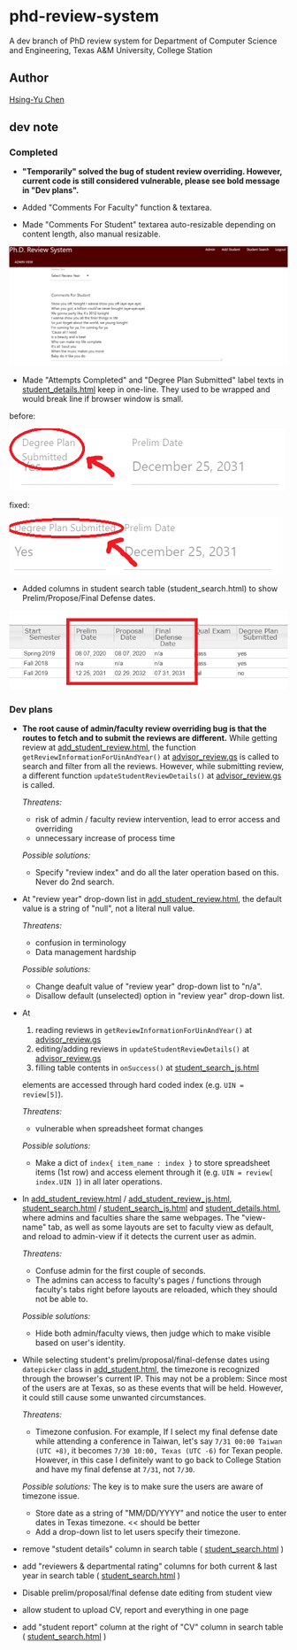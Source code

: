 # phd-review-system

A dev branch of PhD review system for Department of Computer Science and Engineering, Texas A&amp;M University, College Station

## Author

[Hsing-Yu Chen](mailto:peterchen33011@tamu.edu?subject=[GitHub]%20Source%20Han%20Sans)

## dev note

### Completed

* **"Temporarily" solved the bug of student review overriding. However, current code is still considered vulnerable, please see bold message in "Dev plans".**

* Added "Comments For Faculty" function & textarea.

* Made "Comments For Student" textarea auto-resizable depending on content length, also manual resizable.

![demo1](https://github.com/peterchen3301/phd-review-system/blob/hychen/demo_images/demo1.png?raw=true)

* Made "Attempts Completed" and "Degree Plan Submitted" label texts in [student_details.html](student_details.html) keep in one-line. They used to be wrapped and would break line if browser window is small.

before:

![demo2_1](https://github.com/peterchen3301/phd-review-system/blob/hychen/demo_images/demo_2_1.png?raw=true)

fixed:

![demo2_2](https://github.com/peterchen3301/phd-review-system/blob/hychen/demo_images/demo_2_2.png?raw=true)

* Added columns in student search table (student_search.html) to show Prelim/Propose/Final Defense dates.

![demo_3](https://github.com/peterchen3301/phd-review-system/blob/hychen/demo_images/demo_3.png?raw=true)

### Dev plans

* **The root cause of admin/faculty review overriding bug is that the routes to fetch and to submit the reviews are different.** While getting review at [add_student_review.html](add_student_review.html), the function ```getReviewInformationForUinAndYear()``` at [advisor_review.gs](advisor_review.gs) is called to search and filter from all the reviews. However, while submitting review, a different function ```updateStudentReviewDetails()``` at [advisor_review.gs](advisor_review.gs) is called.

  *Threatens:* 
  - risk of admin / faculty review intervention, lead to error access and overriding
  - unnecessary increase of process time

  *Possible solutions:*
  - Specify "review index" and do all the later operation based on this. Never do 2nd search. 

* At "review year" drop-down list in [add_student_review.html](add_student_review.html), the default value is a string of "null", not a literal null value.

  *Threatens:* 
  - confusion in terminology
  - Data management hardship

  *Possible solutions:*
  - Change deafult value of "review year" drop-down list to "n/a".
  - Disallow default (unselected) option in "review year" drop-down list.
  
* At 
  1. reading reviews in ```getReviewInformationForUinAndYear()``` at [advisor_review.gs](advisor_review.gs)
  2. editing/adding reviews in ```updateStudentReviewDetails()``` at  [advisor_review.gs](advisor_review.gs)
  3. filling table contents in ```onSuccess()``` at [student_search_js.html](student_search_js.html)
  
  elements are accessed through hard coded index (e.g. ```UIN = review[5]```).

  *Threatens:* 
  - vulnerable when spreadsheet format changes

  *Possible solutions:*
  - Make a dict of ```index{ item_name : index }``` to store spreadsheet items (1st row) and access element through it (e.g. ```UIN = review[ index.UIN ]```) in all later operations.
  
* In [add_student_review.html](add_student_review.html)  / [add_student_review_js.html](add_student_review_js.html), [student_search.html](student_search.html) / [student_search_js.html](student_search_js.html) and  [student_details.html](student_details.html), where admins and faculties share the same webpages. The "view-name" tab, as well as some layouts are set to faculty view as default, and reload to admin-view if it detects the current user as admin.

  *Threatens:* 
  - Confuse admin for the first couple of seconds. 
  - The admins can access to faculty's pages / functions through faculty's tabs right before layouts are reloaded, which they should not be able to. 

  *Possible solutions:*
  - Hide both admin/faculty views, then judge which to make visible based on user's identity.
 
* While selecting student's prelim/proposal/final-defense dates using ```datepicker``` class in [add_student.html](add_student.html), the timezone is recognized through the browser's current IP. This may not be a problem: Since most of the users are at Texas, so as these events that will be held. However, it could still cause some unwanted circumstances.

  *Threatens:* 
  - Timezone confusion. For example, If I select my final defense date while attending a conference in Taiwan, let's say ```7/31 00:00 Taiwan (UTC +8)```, it becomes ```7/30 10:00, Texas (UTC -6)``` for Texan people. However, in this case I definitely want to go back to College Station and have my final defense at ```7/31```, not ```7/30```.

  *Possible solutions:* 
   The key is to make sure the users are aware of timezone issue.
  - Store date as a string of "MM/DD/YYYY" and notice the user to enter dates in Texas timezone. << should be better
  - Add a drop-down list to let users specify their timezone.

* remove "student details" column in search table ( [student_search.html](student_search.html) )

* add "reviewers & departmental rating" columns for both current & last year in search table ( [student_search.html](student_search.html) )

* Disable prelim/proposal/final defense date editing from student view

* allow student to upload CV, report and everything in one page

* add "student report" column at the right of "CV" column in search table ( [student_search.html](student_search.html) )
